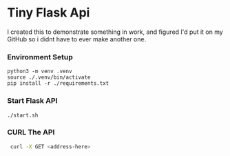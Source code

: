 # Tiny Flask Api

I created this to demonstrate something in work, and figured I'd put it on my GitHub so i didnt have to ever make another one.


### Environment Setup
```
python3 -m venv .venv
source ./.venv/bin/activate
pip install -r ./requirements.txt
```

### Start Flask API
```
./start.sh
```

### CURL The API

```bash
 curl -X GET <address-here>
```

